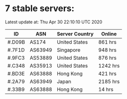 # 7 stable servers:

Latest update at: Thu Apr 30 22:10:10 UTC 2020

| ID | ASN | Server Country | Online |
| -- | --- | -------------- | ------ |
| #.D09B | AS174 | United States | 861 hrs |
| #.7F1D | AS63949 | Singapore | 948 hrs |
| #.9FC3 | AS53889 | United States | 876 hrs |
| #.C348 | AS35913 | United States | 1242 hrs |
| #.BD3E | AS63888 | Hong Kong | 421 hrs |
| #.2A79 | AS63949 | Japan | 2185 hrs |
| #.33B9 | AS63888 | Hong Kong | 14 hrs |

